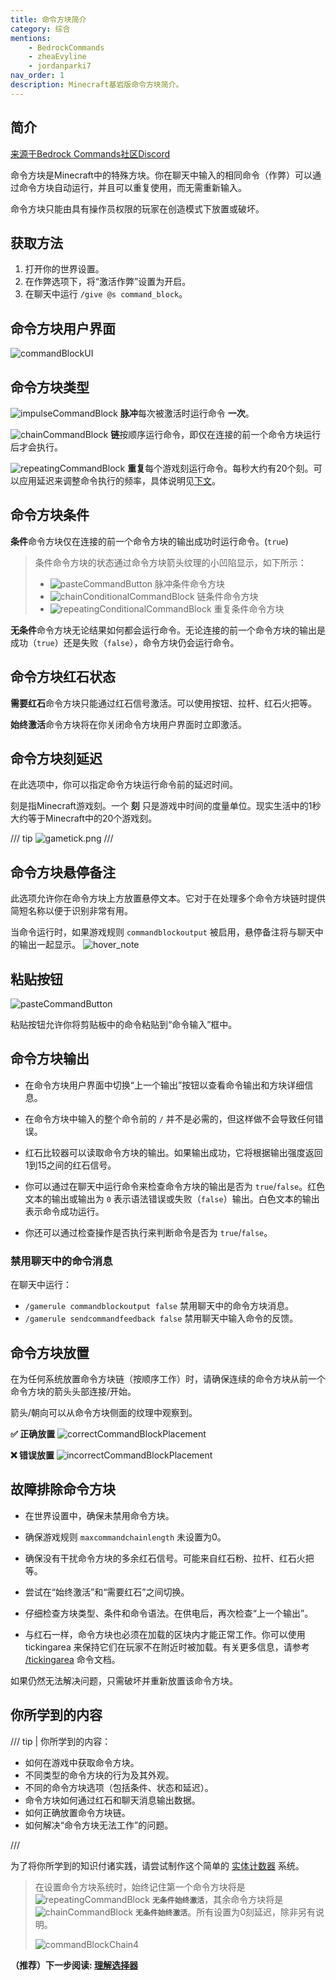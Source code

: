 ```yaml
---
title: 命令方块简介
category: 综合
mentions:
    - BedrockCommands
    - zheaEvyline
    - jordanparki7
nav_order: 1
description: Minecraft基岩版命令方块简介。
---
```


## 简介

[来源于Bedrock Commands社区Discord](https://discord.gg/SYstTYx5G5)

命令方块是Minecraft中的特殊方块。你在聊天中输入的相同命令（作弊）可以通过命令方块自动运行，并且可以重复使用，而无需重新输入。

命令方块只能由具有操作员权限的玩家在创造模式下放置或破坏。

## 获取方法

1. 打开你的世界设置。
2. 在作弊选项下，将“激活作弊”设置为开启。
3. 在聊天中运行 `/give @s command_block`。

## 命令方块用户界面

![commandBlockUI](../assets/images/commands/commandBlockUI.png)

## 命令方块类型

![impulseCommandBlock](../assets/images/commands/impulseCommandBlock.png) **脉冲**每次被激活时运行命令 **一次**。

![chainCommandBlock](../assets/images/commands/chainCommandBlock.png) **链**按顺序运行命令，即仅在连接的前一个命令方块运行后才会执行。

![repeatingCommandBlock](../assets/images/commands/repeatingCommandBlock.png) **重复**每个游戏刻运行命令。每秒大约有20个刻。可以应用延迟来调整命令执行的频率，具体说明见[下文](../commands/intro-to-command-blocks.md#command-block-tick-delay)。

## 命令方块条件

**条件**命令方块仅在连接的前一个命令方块的输出成功时运行命令。(`true`)

> 条件命令方块的状态通过命令方块箭头纹理的小凹陷显示，如下所示：
>
> -   ![pasteCommandButton](../assets/images/commands/impulseConditionalCommandBlock.png) 脉冲条件命令方块
> -   ![chainConditionalCommandBlock](../assets/images/commands/chainConditionalCommandBlock.png) 链条件命令方块
> -   ![repeatingConditionalCommandBlock](../assets/images/commands/repeatingConditionalCommandBlock.png) 重复条件命令方块

**无条件**命令方块无论结果如何都会运行命令。无论连接的前一个命令方块的输出是成功（`true`）还是失败（`false`），命令方块仍会运行命令。

## 命令方块红石状态

**需要红石**命令方块只能通过红石信号激活。可以使用按钮、拉杆、红石火把等。

**始终激活**命令方块将在你关闭命令方块用户界面时立即激活。

## 命令方块刻延迟

在此选项中，你可以指定命令方块运行命令前的延迟时间。

刻是指Minecraft游戏刻。一个 **刻** 只是游戏中时间的度量单位。现实生活中的1秒大约等于Minecraft中的20个游戏刻。

/// tip
![gametick.png](../assets/images/commands/gametick.png)
///

## 命令方块悬停备注

此选项允许你在命令方块上方放置悬停文本。它对于在处理多个命令方块链时提供简短名称以便于识别非常有用。

当命令运行时，如果游戏规则 `commandblockoutput` 被启用，悬停备注将与聊天中的输出一起显示。
![hover_note](../assets/images/commands/hover_note.png)

## 粘贴按钮

![pasteCommandButton](../assets/images/commands/pasteCommandButton.png)

粘贴按钮允许你将剪贴板中的命令粘贴到“命令输入”框中。

## 命令方块输出

-   在命令方块用户界面中切换“上一个输出”按钮以查看命令输出和方块详细信息。

-   在命令方块中输入的整个命令前的 `/` 并不是必需的，但这样做不会导致任何错误。

-   红石比较器可以读取命令方块的输出。如果输出成功，它将根据输出强度返回1到15之间的红石信号。

-   你可以通过在聊天中运行命令来检查命令方块的输出是否为 `true`/`false`。红色文本的输出或输出为 `0` 表示语法错误或失败（`false`）输出。白色文本的输出表示命令成功运行。

-   你还可以通过检查操作是否执行来判断命令是否为 `true`/`false`。

### 禁用聊天中的命令消息

在聊天中运行：

-   `/gamerule commandblockoutput false` 禁用聊天中的命令方块消息。
-   `/gamerule sendcommandfeedback false` 禁用聊天中输入命令的反馈。

## 命令方块放置

在为任何系统放置命令方块链（按顺序工作）时，请确保连续的命令方块从前一个命令方块的箭头头部连接/开始。

箭头/朝向可以从命令方块侧面的纹理中观察到。

**✅ 正确放置**
![correctCommandBlockPlacement](../assets/images/commands/correctCommandBlockPlacement.png)

**❌ 错误放置**
![incorrectCommandBlockPlacement](../assets/images/commands/incorrectCommandBlockPlacement.png)

## 故障排除命令方块

-   在世界设置中，确保未禁用命令方块。

-   确保游戏规则 `maxcommandchainlength` 未设置为0。

-   确保没有干扰命令方块的多余红石信号。可能来自红石粉、拉杆、红石火把等。

-   尝试在“始终激活”和“需要红石”之间切换。

-   仔细检查方块类型、条件和命令语法。在供电后，再次检查“上一个输出”。

-   与红石一样，命令方块也必须在加载的区块内才能正常工作。你可以使用 tickingarea 来保持它们在玩家不在附近时被加载。有关更多信息，请参考 [/tickingarea](https://learn.microsoft.com/en-us/minecraft/creator/documents/tickingareacommand) 命令文档。

如果仍然无法解决问题，只需破坏并重新放置该命令方块。

## 你所学到的内容

/// tip | 你所学到的内容：

-   如何在游戏中获取命令方块。
-   不同类型的命令方块的行为及其外观。
-   不同的命令方块选项（包括条件、状态和延迟）。
-   命令方块如何通过红石和聊天消息输出数据。
-   如何正确放置命令方块链。
-   如何解决“命令方块无法工作”的问题。

///

为了将你所学到的知识付诸实践，请尝试制作这个简单的 [实体计数器](../commands/entity-counter.md) 系统。

> 在设置命令方块系统时，始终记住第一个命令方块将是 ![repeatingCommandBlock](../assets/images/commands/repeatingCommandBlock.png) **`无条件始终激活`**，其余命令方块将是 ![chainCommandBlock](../assets/images/commands/chainCommandBlock.png) **`无条件始终激活`**。所有设置为0刻延迟，除非另有说明。
>
> ![commandBlockChain4](../assets/images/commands/commandBlockChain/4.png)

**（推荐）下一步阅读: [理解选择器](../commands/selectors.md)**